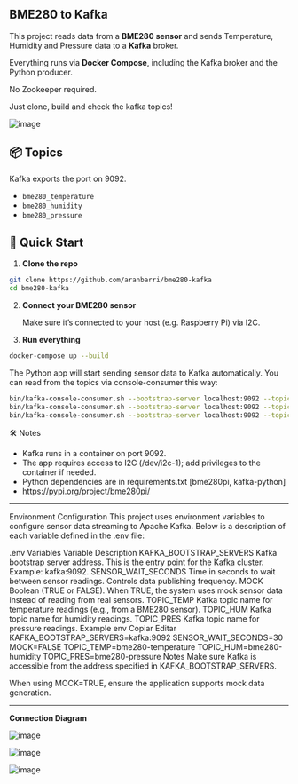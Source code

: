 ## BME280 to Kafka ##

This project reads data from a **BME280 sensor** and sends Temperature, Humidity and Pressure data to a **Kafka** broker. 

Everything runs via **Docker Compose**, including the Kafka broker and the Python producer.

No Zookeeper required. 

Just clone, build and check the kafka topics!

![image](https://github.com/user-attachments/assets/6673e73c-f573-46cb-92ba-cb101d6dbfd6)


## 📦 Topics

Kafka exports the port on 9092.

- `bme280_temperature`
- `bme280_humidity`
- `bme280_pressure`

## 🚀 Quick Start

1. **Clone the repo**

```bash
git clone https://github.com/aranbarri/bme280-kafka
cd bme280-kafka
```

2. **Connect your BME280 sensor**
   
    Make sure it’s connected to your host (e.g. Raspberry Pi) via I2C.


3. **Run everything**
```bash
docker-compose up --build
```
The Python app will start sending sensor data to Kafka automatically.
You can read from the topics via console-consumer this way:
```bash
bin/kafka-console-consumer.sh --bootstrap-server localhost:9092 --topic bme280_humidity
bin/kafka-console-consumer.sh --bootstrap-server localhost:9092 --topic bme280_temperature
bin/kafka-console-consumer.sh --bootstrap-server localhost:9092 --topic bme280_pressure

````

🛠️ Notes

- Kafka runs in a container on port 9092.
- The app requires access to I2C (/dev/i2c-1); add privileges to the container if needed.
- Python dependencies are in requirements.txt [bme280pi, kafka-python]
- https://pypi.org/project/bme280pi/

-----------------
Environment Configuration
This project uses environment variables to configure sensor data streaming to Apache Kafka. Below is a description of each variable defined in the .env file:

.env Variables
Variable	Description
KAFKA_BOOTSTRAP_SERVERS	Kafka bootstrap server address. This is the entry point for the Kafka cluster. Example: kafka:9092.
SENSOR_WAIT_SECONDS	Time in seconds to wait between sensor readings. Controls data publishing frequency.
MOCK	Boolean (TRUE or FALSE). When TRUE, the system uses mock sensor data instead of reading from real sensors.
TOPIC_TEMP	Kafka topic name for temperature readings (e.g., from a BME280 sensor).
TOPIC_HUM	Kafka topic name for humidity readings.
TOPIC_PRES	Kafka topic name for pressure readings.
Example
env
Copiar
Editar
KAFKA_BOOTSTRAP_SERVERS=kafka:9092
SENSOR_WAIT_SECONDS=30
MOCK=FALSE
TOPIC_TEMP=bme280-temperature
TOPIC_HUM=bme280-humidity
TOPIC_PRES=bme280-pressure
Notes
Make sure Kafka is accessible from the address specified in KAFKA_BOOTSTRAP_SERVERS.

When using MOCK=TRUE, ensure the application supports mock data generation.



-----------------


**Connection Diagram**

   ![image](https://github.com/user-attachments/assets/0e89b781-31d8-451b-9ad4-a3ed38d7075a)

![image](https://github.com/user-attachments/assets/8170dfd1-4143-4864-8c0b-b361f06049c8)

![image](https://github.com/user-attachments/assets/8ebd018b-7754-4dfa-8326-0c8bece102bd)
